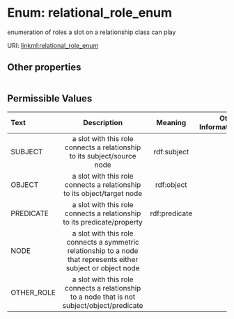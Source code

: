 
# Enum: relational_role_enum


enumeration of roles a slot on a relationship class can play

URI: [linkml:relational_role_enum](https://w3id.org/linkml/relational_role_enum)


## Other properties

|  |  |  |
| --- | --- | --- |

## Permissible Values

| Text | Description | Meaning | Other Information |
| :--- | :---: | :---: | ---: |
| SUBJECT | a slot with this role connects a relationship to its subject/source node | rdf:subject |  |
| OBJECT | a slot with this role connects a relationship to its object/target node | rdf:object |  |
| PREDICATE | a slot with this role connects a relationship to its predicate/property | rdf:predicate |  |
| NODE | a slot with this role connects a symmetric relationship to a node that represents either subject or object node |  |  |
| OTHER_ROLE | a slot with this role connects a relationship to a node that is not subject/object/predicate |  |  |

